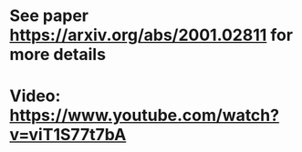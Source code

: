 # See paper https://arxiv.org/abs/2001.02811 for more details
# Video: https://www.youtube.com/watch?v=viT1S77t7bA
